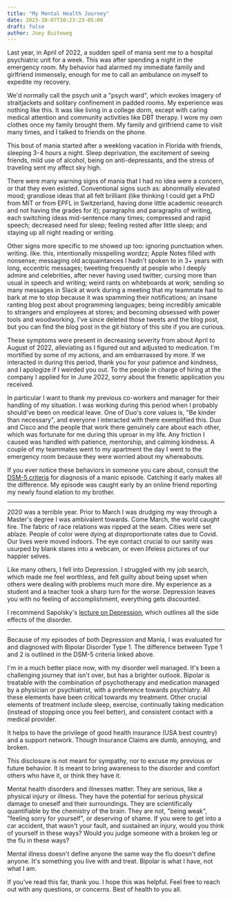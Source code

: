 ```yaml
---
title: "My Mental Health Journey"
date: 2023-10-07T10:23:23-05:00
draft: false
author: Joey Buiteweg
---
```


Last year, in April of 2022, a sudden spell of mania sent me to a hospital psychiatric unit for a week. This was after spending a night in the emergency room. My behavior had alarmed my immediate family and girlfriend immensely, enough for me to call an ambulance on myself to expedite my recovery.

We'd normally call the psych unit a "psych ward", which evokes imagery of straitjackets and solitary confinement in  padded rooms. My experience was nothing like this. It was like living in a college dorm, except with caring medical attention and community activities like DBT therapy. I wore my own clothes once my family brought them. My family and girlfriend came to visit many times, and I talked to friends on the phone.

This bout of mania started after a weeklong vacation in Florida with friends, sleeping 3-4 hours a night. Sleep deprivation, the excitement of seeing friends, mild use of alcohol, being on anti-depressants, and the stress of traveling sent my affect sky high.

There were many warning signs of mania that I had no idea were a concern, or that they even existed. Conventional signs such as: abnormally elevated mood; grandiose ideas that all felt brilliant (like thinking I could get a PhD from MIT or from EPFL in Switzerland, having done little academic research and not having the grades for it); paragraphs and paragraphs of writing, each switching ideas mid-sentence many times; compressed and rapid speech; decreased need for sleep; feeling rested after little sleep; and staying up all night reading or writing.

Other signs more specific to me showed up too: ignoring punctuation when. writing. like. this, intentionally misspelling wordzz; Apple Notes filled with nonsense; messaging old acquaintances I hadn't spoken to in 3+ years with long, eccentric messages; tweeting frequently at people who I deeply admire and celebrities, after never having used twitter; cursing more than usual in speech and writing; weird rants on whiteboards at work; sending so many messages in Slack at work during a meeting that my teammate had to bark at me to stop because it was spamming their notifications; an insane ranting blog post about programming languages; being incredibly amicable to strangers and employees at stores; and becoming obsessed with power tools and woodworking. I've since deleted those tweets and the blog post, but you can find the blog post in the git history of this site if you are curious.

These symptoms were present in decreasing severity from about April to August of 2022, alleviating as I figured out and adjusted to medication. I'm mortified by some of my actions, and am embarrassed by more. If we interacted in during this period, thank you for your patience and kindness, and I apologize if I weirded you out. To the people in charge of hiring at the company I applied for in June 2022, sorry about the frenetic application you received. 

In particular I want to thank my previous co-workers and manager for their handling of my situation. I was working during this period when I probably should've been on medical leave. One of Duo's core values is, "Be kinder than necessary", and everyone I interacted with there exemplified this. Duo and Cisco and the people that work there genuinely care about each other, which was fortunate for me during this uproar in my life. Any friction I caused was handled with patience, mentorship, and calming kindness. A couple of my teammates went to my apartment the day I went to the emergency room because they were worried about my whereabouts. 

If you ever notice these behaviors in someone you care about, consult the [DSM-5 criteria](https://floridabhcenter.org/wp-content/uploads/2021/02/Bipolar-Disorders_Adult-Guidelines-2019-2020.pdf) for diagnosis of a manic episode. Catching it early makes all the difference. My episode was caught early by an online friend reporting my newly found elation to my brother.

----

2020 was a terrible year. Prior to March I was drudging my way through a Master's degree I was ambivalent towards. Come March, the world caught fire. The fabric of race relations was ripped at the seam. Cities were set ablaze. People of color were dying at disproportionate rates due to Covid. Our lives were moved indoors. The eye contact crucial to our sanity was usurped by blank stares into a webcam, or even lifeless pictures of our happier selves.

Like many others, I fell into Depression. I struggled with my job search, which made me feel worthless, and felt guilty about being upset when others were dealing with problems much more dire. My experience as a student and a teacher took a sharp turn for the worse. Depression leaves you with no feeling of accomplishment, everything gets discounted.

I recommend Sapolsky's [lecture on Depression](https://youtu.be/NOAgplgTxfc?si=XwKIsFR0BVwkpKBL), which outlines all the side effects of the disorder.

----

Because of my episodes of both Depression and Mania, I was evaluated for and diagnosed with Bipolar Disorder Type 1. The difference between Type 1 and 2 is outlined in the DSM-5 criteria linked above.

I'm in a much better place now, with my disorder well managed. It's been a challenging journey that isn't over, but has a brighter outlook.  Bipolar is treatable with the combination of psychotherapy and medication managed by a physician or psychiatrist, with a preference towards psychiatry. All these elements have been critical towards my treatment. Other crucial elements of treatment include sleep, exercise, continually taking medication (instead of stopping once you feel better), and consistent contact with a medical provider.

It helps to have the privilege of good health insurance (USA best country) and a support network. Though Insurance Claims are dumb, annoying, and broken.

This disclosure is not meant for sympathy, nor to excuse my previous or future behavior. It is meant to bring awareness to the disorder and comfort others who have it, or think they have it.

Mental health disorders and illnesses matter. They are serious, like a physical injury or illness. They have the potential for serious physical damage to oneself and their surroundings. They are scientifically quantifiable by the chemistry of the brain. They are not, "being weak", "feeling sorry for yourself", or deserving of shame. If you were to get into a car accident, that wasn't your fault, and sustained an injury, would you think of yourself in these ways? Would you judge someone with a broken leg or the flu in these ways?

Mental illness doesn't define anyone the same way the flu doesn't define anyone. It's something you live with and treat. Bipolar is what I have, not what I am.

If you've read this far, thank you. I hope this was helpful. Feel free to reach out with any questions, or concerns. Best of health to you all.